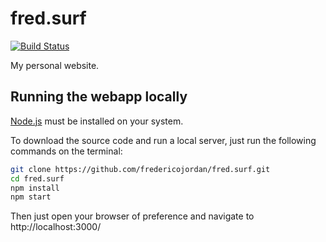 # fred.surf

[![Build Status](https://travis-ci.org/fredericojordan/fred.surf.svg?branch=master)](https://travis-ci.org/fredericojordan/fred.surf)

My personal website.

## Running the webapp locally

[Node.js](https://nodejs.org/) must be installed on your system.

To download the source code and run a local server, just run the following commands on the terminal:

```bash
git clone https://github.com/fredericojordan/fred.surf.git
cd fred.surf
npm install
npm start
```

Then just open your browser of preference and navigate to http://localhost:3000/